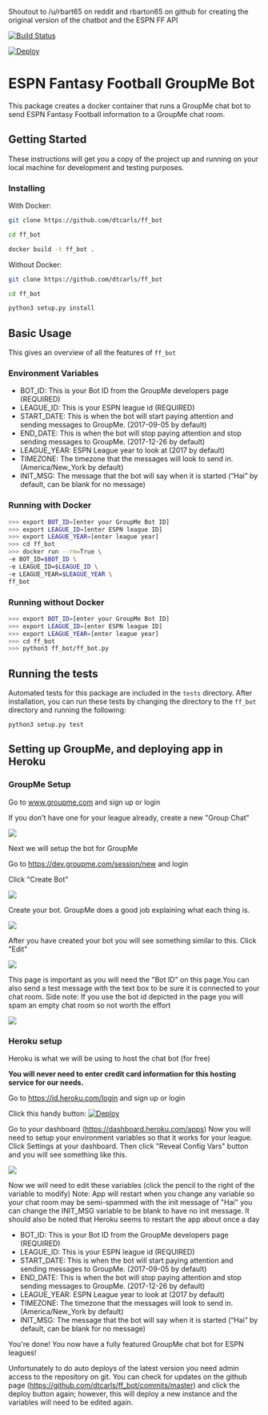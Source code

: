 Shoutout to /u/rbart65 on reddit and rbarton65 on github for creating the original version of the chatbot and the ESPN FF API

[![Build Status](https://travis-ci.org/dtcarls/ff_bot.svg?branch=master)](https://travis-ci.org/dtcarls/ff_bot)

[![Deploy](https://www.herokucdn.com/deploy/button.svg)](https://heroku.com/deploy)

# ESPN Fantasy Football GroupMe Bot

This package creates a docker container that runs a GroupMe chat bot to send 
ESPN Fantasy Football information to a GroupMe chat room.

## Getting Started

These instructions will get you a copy of the project up and running 
on your local machine for development and testing purposes.

### Installing
With Docker:
```bash
git clone https://github.com/dtcarls/ff_bot

cd ff_bot

docker build -t ff_bot .
```

Without Docker:

```bash
git clone https://github.com/dtcarls/ff_bot

cd ff_bot

python3 setup.py install
```


## Basic Usage

This gives an overview of all the features of `ff_bot`

### Environment Variables

- BOT_ID: This is your Bot ID from the GroupMe developers page (REQUIRED)
- LEAGUE_ID: This is your ESPN league id (REQUIRED)
- START_DATE: This is when the bot will start paying attention and sending messages to GroupMe. (2017-09-05 by default)
- END_DATE: This is when the bot will stop paying attention and stop sending messages to GroupMe. (2017-12-26 by default)
- LEAGUE_YEAR: ESPN League year to look at (2017 by default)
- TIMEZONE: The timezone that the messages will look to send in. (America/New_York by default)
- INIT_MSG: The message that the bot will say when it is started (“Hai” by default, can be blank for no message)

### Running with Docker

```bash
>>> export BOT_ID=[enter your GroupMe Bot ID]
>>> export LEAGUE_ID=[enter ESPN league ID]
>>> export LEAGUE_YEAR=[enter league year]
>>> cd ff_bot
>>> docker run --rm=True \
-e BOT_ID=$BOT_ID \
-e LEAGUE_ID=$LEAGUE_ID \
-e LEAGUE_YEAR=$LEAGUE_YEAR \
ff_bot
```

### Running without Docker

```bash
>>> export BOT_ID=[enter your GroupMe Bot ID]
>>> export LEAGUE_ID=[enter ESPN league ID]
>>> export LEAGUE_YEAR=[enter league year]
>>> cd ff_bot
>>> python3 ff_bot/ff_bot.py
```

## Running the tests

Automated tests for this package are included in the `tests` directory. After installation,
you can run these tests by changing the directory to the `ff_bot` directory and running the following:

```python3
python3 setup.py test
```

## Setting up GroupMe, and deploying app in Heroku

### GroupMe Setup

Go to www.groupme.com and sign up or login

If you don't have one for your league already, create a new "Group Chat"

![](https://i.imgur.com/32ioDoZ.png)

Next we will setup the bot for GroupMe

Go to https://dev.groupme.com/session/new and login

Click "Create Bot"

![](https://i.imgur.com/TI1bpwE.png)

Create your bot. GroupMe does a good job explaining what each thing is.

![](https://i.imgur.com/DQUcuuI.png)

After you have created your bot you will see something similar to this. Click "Edit"

![](https://i.imgur.com/Z9vwKKt.png)

This page is important as you will need the "Bot ID" on this page.You can also send a test message with the text box to be sure it is connected to your chat room.
Side note: If you use the bot id depicted in the page you will spam an empty chat room so not worth the effort

![](https://i.imgur.com/k65EZFJ.png)

### Heroku setup

Heroku is what we will be using to host the chat bot (for free)

**You will never need to enter credit card information for this hosting service for our needs.**

Go to https://id.heroku.com/login and sign up or login

Click this handy button:
[![Deploy](https://www.herokucdn.com/deploy/button.svg)](https://heroku.com/deploy)

Go to your dashboard (https://dashboard.heroku.com/apps)
Now you will need to setup your environment variables so that it works for your league. Click Settings at your dashboard. Then click "Reveal Config Vars" button and you will see something like this.

![](https://i.imgur.com/7a1V6v8.png)

Now we will need to edit these variables (click the pencil to the right of the variable to modify)
Note: App will restart when you change any variable so your chat room may be semi-spammed with the init message of "Hai" you can change the INIT_MSG variable to be blank to have no init message. It should also be noted that Heroku seems to restart the app about once a day

- BOT_ID: This is your Bot ID from the GroupMe developers page (REQUIRED)
- LEAGUE_ID: This is your ESPN league id (REQUIRED)
- START_DATE: This is when the bot will start paying attention and sending messages to GroupMe. (2017-09-05 by default)
- END_DATE: This is when the bot will stop paying attention and stop sending messages to GroupMe. (2017-12-26 by default)
- LEAGUE_YEAR: ESPN League year to look at (2017 by default)
- TIMEZONE: The timezone that the messages will look to send in. (America/New_York by default)
- INIT_MSG: The message that the bot will say when it is started (“Hai” by default, can be blank for no message)

You're done! You now have a fully featured GroupMe chat bot for ESPN leagues!

Unfortunately to do auto deploys of the latest version you need admin access to the repository on git. You can check for updates on the github page (https://github.com/dtcarls/ff_bot/commits/master) and click the deploy button again; however, this will deploy a new instance and the variables will need to be edited again.

